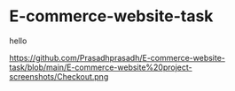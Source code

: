 # E-commerce-website-task


hello

https://github.com/Prasadhprasadh/E-commerce-website-task/blob/main/E-commerce-website%20project-screenshots/Checkout.png
